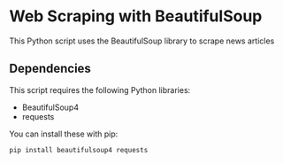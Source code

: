 
# Web Scraping with BeautifulSoup

This Python script uses the BeautifulSoup library to scrape news articles

## Dependencies

This script requires the following Python libraries:

- BeautifulSoup4
- requests

You can install these with pip:

```bash
pip install beautifulsoup4 requests
